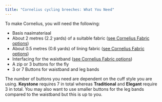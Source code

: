 ```yaml
---
title: "Cornelius cycling breeches: What You Need"
---
```


To make Cornelius, you will need the following:

- Basis naaimateriaal
- About 2 metres (2.2 yards) of a suitable fabric ([see Cornelius Fabric options](/docs/patterns/cornelius/fabric/))
- About 0.5 metres (0.6 yards) of lining fabric ([see Cornelius Fabric options](/docs/patterns/cornelius/fabric/))
- Interfacing for the waistband ([see Cornelius Fabric options](/docs/patterns/cornelius/fabric/))
- A zip or 3 buttons for the fly
- 3 or 7 Buttons for waistband and leg bands

<Note>

The number of buttons you need are dependent on the cuff style you are using. **Keystone** requires 7 in total whereas **Traditional** and **Elegant** require 3 in total. You may also want to use smaller buttons for the leg bands compared to the waistband but this is up to you.

</Note>
